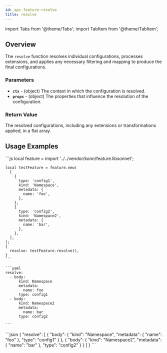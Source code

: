 ```yaml
---
id: api-feature-resolve
title: resolve
---
```


import Tabs from '@theme/Tabs';
import TabItem from '@theme/TabItem';

## Overview
The `resolve` function resolves individual configurations, processes extensions, and applies any necessary filtering and mapping to produce the final configurations.
### Parameters
- **`ctx`** - (object) The context in which the configuration is resolved.
- **`props`** - (object) The properties that influence the resolution of the configuration.
### Return Value
The resolved configurations, including any extensions or transformations applied, in a flat array.

## Usage Examples

<Tabs>
    <TabItem value="jsonnet" label="Jsonnet" default>
    ```js
    local feature = import '../../vendor/konn/feature.libsonnet';

    local testFeature = feature.new(
      [
        {
          type: 'config1',
          kind: 'Namespace',
          metadata: {
            name: 'foo',
          },
        },
        {
          type: 'config2',
          kind: 'Namespace2',
          metadata: {
            name: 'bar',
          },
        },
      ],
    );
    {
      resolve: testFeature.resolve(),
    }
    ```
  </TabItem>
  <TabItem value="yaml" label="YAML Output">

    ```yaml
    resolve:
      - body:
          kind: Namespace
          metadata:
            name: foo
          type: config1
      - body:
          kind: Namespace2
          metadata:
            name: bar
          type: config2

    ```
  </TabItem>
  <TabItem value="json" label="JSON Output">
    ```json
    {
       "resolve": [
          {
             "body": {
                "kind": "Namespace",
                "metadata": {
                   "name": "foo"
                },
                "type": "config1"
             }
          },
          {
             "body": {
                "kind": "Namespace2",
                "metadata": {
                   "name": "bar"
                },
                "type": "config2"
             }
          }
       ]
    }
    ```  
    </TabItem>
</Tabs>